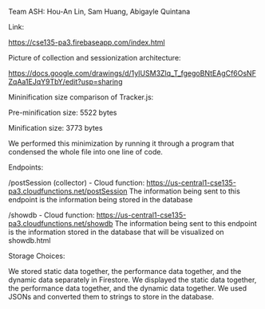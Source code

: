 Team ASH: Hou-An Lin, Sam Huang, Abigayle Quintana

Link: 

https://cse135-pa3.firebaseapp.com/index.html


Picture of collection and sessionization architecture:

https://docs.google.com/drawings/d/1yIUSM3Zlq_T_fgegoBNtEAgCf6OsNFZqAa1EJqY9TbY/edit?usp=sharing


Mininification size comparison of Tracker.js:

Pre-minification size: 5522 bytes

Minification size: 3773 bytes

We performed this minimization by running it through a program that condensed the whole file into one line of code.


Endpoints:

/postSession (collector) - Cloud function: https://us-central1-cse135-pa3.cloudfunctions.net/postSession The information being sent to this endpoint is the information being stored in the database

/showdb -  Cloud function: https://us-central1-cse135-pa3.cloudfunctions.net/showdb The information being sent to this endpoint is the information stored in the database that will be visualized on showdb.html

Storage Choices:

We stored static data together, the performance data together, and the dynamic data separately in Firestore. We displayed the static data together, the performance data together, and the dynamic data together. We used JSONs and converted them to strings to store in the database.
